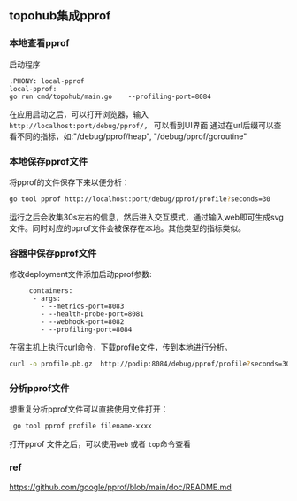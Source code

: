## topohub集成pprof

### 本地查看pprof
启动程序
```
.PHONY: local-pprof
local-pprof:
go run cmd/topohub/main.go    --profiling-port=8084
```

在应用启动之后，可以打开浏览器，输入`http://localhost:port/debug/pprof/`， 可以看到UI界面
通过在url后缀可以查看不同的指标，如:"/debug/pprof/heap", "/debug/pprof/goroutine"

### 本地保存pprof文件

将pprof的文件保存下来以便分析：

```bash
go tool pprof http://localhost:port/debug/pprof/profile?seconds=30
```

运行之后会收集30s左右的信息，然后进入交互模式，通过输入web即可生成svg文件。同时对应的pprof文件会被保存在本地。其他类型的指标类似。


### 容器中保存pprof文件
修改deployment文件添加启动pprof参数:

```
     containers:
      - args:
        - --metrics-port=8083
        - --health-probe-port=8081
        - --webhook-port=8082
        - --profiling-port=8084
```

在宿主机上执行curl命令，下载profile文件，传到本地进行分析。
```bash
curl -o profile.pb.gz  http://podip:8084/debug/pprof/profile?seconds=30
```

### 分析pprof文件

想重复分析pprof文件可以直接使用文件打开：

```bash
 go tool pprof profile filename-xxxx
```

打开pprof 文件之后，可以使用`web` 或者 `top`命令查看

### ref
https://github.com/google/pprof/blob/main/doc/README.md
